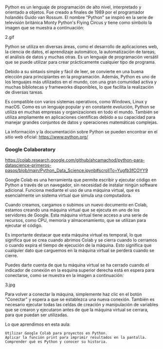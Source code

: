 Python es un lenguaje de programación de alto nivel, interpretado y orientado a objetos. Fue creado a finales de 1989 por el programador holandés Guido van Rossum. El nombre "Python" se inspiró en la serie de televisión británica Monty Python's Flying Circus y tiene como símbolo la imagen que se muestra a continuación:

2.gif

Python se utiliza en diversas áreas, como el desarrollo de aplicaciones web, la ciencia de datos, el aprendizaje automático, la automatización de tareas, el análisis de datos y muchas otras. Es un lenguaje de programación versátil que se puede utilizar para crear prácticamente cualquier tipo de programa.

Debido a su sintaxis simple y fácil de leer, se convierte en una buena elección para principiantes en la programación. Además, Python es uno de los lenguajes más utilizados en el mundo, con una gran comunidad activa y muchas bibliotecas y frameworks disponibles, lo que facilita la realización de diversas tareas.

Es compatible con varios sistemas operativos, como Windows, Linux y macOS. Como es un lenguaje popular y en constante evolución, Python se utiliza en muchas empresas y organizaciones en todo el mundo. También se utiliza ampliamente en aplicaciones científicas debido a su capacidad para manejar grandes conjuntos de datos y operaciones matemáticas complejas.

La información y la documentación sobre Python se pueden encontrar en el sitio web oficial: https://www.python.org/

### Google Colaboratory

https://colab.research.google.com/github/ahcamachod/python-para-datascience-primeros-pasos/blob/main/Python_Data_Science.ipynb#scrollTo=Yugfb3fCOYY9


Google Colab es una herramienta que permite escribir y ejecutar código en Python a través de un navegador, sin necesidad de instalar ningún software adicional. Funciona mediante el uso de una máquina virtual, que es esencialmente un sistema virtual que simula una computadora.

Cuando creamos, cargamos o subimos un nuevo documento en Colab, estamos creando una máquina virtual que se ejecuta en uno de los servidores de Google. Esta máquina virtual tiene acceso a una serie de recursos, como CPU, memoria y almacenamiento, que se utilizan para ejecutar el código.

Es importante destacar que esta máquina virtual es temporal, lo que significa que se crea cuando abrimos Colab y se cierra cuando lo cerramos o cuando expira el tiempo de ejecución de la máquina. Esto significa que cualquier dato que carguemos en la máquina virtual se perderá cuando se cierre.

Puedes darte cuenta de que tu máquina virtual se ha cerrado cuando el indicador de conexión en la esquina superior derecha está en espera para conectarse, como se muestra en la imagen a continuación:

3.jpg

Para volver a conectar la máquina, simplemente haz clic en el botón "Conectar" y espera a que se establezca una nueva conexión. También es necesario ejecutar todas las celdas de creación y manipulación de variables que se crearon y ejecutaron antes de que la máquina virtual se cerrara, para que puedan ser utilizadas.




Lo que aprendimos en esta aula:

    Utilizar Google Colab para proyectos en Python.
    Aplicar la función print para imprimir resultados en la pantalla.
    Comprender qué es Python y conocer su historia.

